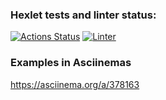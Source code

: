### Hexlet tests and linter status:
[![Actions Status](https://github.com/usovdm/frontend-project-lvl2/workflows/hexlet-check/badge.svg)](https://github.com/usovdm/frontend-project-lvl2/actions)
[![Linter](https://github.com/usovdm/frontend-project-lvl2/workflows/Linter/badge.svg)](https://github.com/usovdm/frontend-project-lvl2/actions?query=workflow%3ALinter)

### Examples in Asciinemas
https://asciinema.org/a/378163